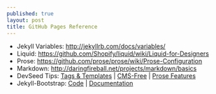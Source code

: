 ```yaml
---
published: true
layout: post
title: GitHub Pages Reference
---
```


* Jekyll Variables: <http://jekyllrb.com/docs/variables/>
* Liquid: <https://github.com/Shopify/liquid/wiki/Liquid-for-Designers>
* Prose: <https://github.com/prose/prose/wiki/Prose-Configuration>
* Markdown: <http://daringfireball.net/projects/markdown/basics>
* DevSeed Tips: [Tags & Templates](http://developmentseed.org/blog/2011/09/09/jekyll-github-pages/) | [CMS-Free](http://developmentseed.org/blog/2012/07/27/build-cms-free-websites/) | [Prose Features](http://developmentseed.org/blog/2013/05/08/major-new-features-prose-v1/)
* Jekyll-Bootstrap: [Code](https://github.com/plusjade/jekyll-bootstrap) | [Documentation](http://jekyllbootstrap.com/developers/index.html)